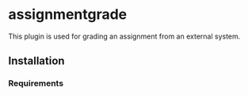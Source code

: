 # assignmentgrade
This plugin is used for grading an assignment from an external system.


## Installation
### Requirements
